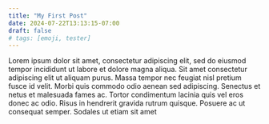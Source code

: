 ```yaml
---
title: "My First Post"
date: 2024-07-22T13:13:15-07:00
draft: false
# tags: [emoji, tester]
---
```

Lorem ipsum dolor sit amet, consectetur adipiscing elit, sed do eiusmod tempor incididunt ut labore et dolore magna aliqua. Sit amet consectetur adipiscing elit ut aliquam purus. Massa tempor nec feugiat nisl pretium fusce id velit. Morbi quis commodo odio aenean sed adipiscing. Senectus et netus et malesuada fames ac. Tortor condimentum lacinia quis vel eros donec ac odio. Risus in hendrerit gravida rutrum quisque. Posuere ac ut consequat semper. Sodales ut etiam sit amet